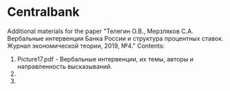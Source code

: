 # Centralbank
Additional materials for the paper 
"Телегин О.В., Мерзляков С.А. Вербальные интервенции Банка России и структура процентных ставок. Журнал экономической теории, 2019, №4."
Contents:
1) Picture17.pdf - Вербальные интервенции, их темы, авторы и направленность высказываний. 
2)
3)
